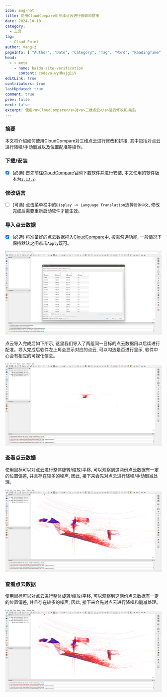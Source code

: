 ```yaml
---
icon: mug-hot
title: 使用CloudCompare对三维点云进行修改和拼接
date: 2024-10-10
category:
  - 工具
tag:
  - Cloud Point
author: Vang-z
pageInfo: [ "Author", "Date", "Category", "Tag", "Word", "ReadingTime", "PageView" ]
head:
  - - meta
    - name: baidu-site-verification
      content: codeva-wyHhajg1iV
editLink: true
contributors: true
lastUpdated: true
comment: true
prev: false
next: false
excerpt: 使用<a>CloudCompare</a>对<a>三维点云</a>进行修改和拼接。
---
```


### 摘要

本文将介绍如何使用<a>CloudCompare</a>对<a>三维点云</a>进行修改和拼接, 其中包括对点云进行降噪/手动删减以及位置配准等操作。


### 下载/安装

- [x] <a>(必选)</a> 首先前往[CloudCompare](https://cloudcompare.org/)官网下载软件并进行安装, 本文使用的软件版本为[`2.13.2`](https://cloudcompare.org/release/CloudCompare_v2.13.2_setup_x64.exe)。


### 修改语言

- [ ] <a>(可选)</a> 点击菜单栏中的<a>`Display -> Language Translation`</a>选择<a>`简体中文`</a>, 修改完成后需要重新启动软件才能生效。


### 导入点云数据

- [x] <a>(必选)</a> 将准备好的点云数据拖入[CloudCompare](https://cloudcompare.org/)中, 按需勾选功能, 一般情况下保持默认之间点击<a>`Apply`</a>既可。

![](./assets/images/1_0.png)

点云导入完成后如下所示, 这里我们导入了两组同一目标的点云数据用以后续进行配准。导入完成后软件左上角会显示对应的点云, 可以勾选是否进行显示, 软件中心会有相应的可视化信息。

![](./assets/images/1_1.png)


### 查看点云数据

使用鼠标可以对点云进行整体旋转/缩放/平移, 可以观察到这两份点云数据有一定的位置偏差, 并且存在较多的噪声, 因此, 接下来会先对点云进行降噪/手动删减处理。

![](./assets/images/1_2.png)


### 查看点云数据

使用鼠标可以对点云进行整体旋转/缩放/平移, 可以观察到这两份点云数据有一定的位置偏差, 并且存在较多的噪声, 因此, 接下来会先对点云进行降噪和删减处理。

![](./assets/images/1_2.png)


<Sponsor />
